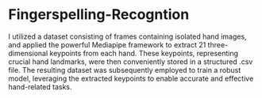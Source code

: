 # Fingerspelling-Recogntion

I utilized a dataset consisting of frames containing isolated hand images, and applied the powerful Mediapipe framework to extract 21 three-dimensional keypoints from each hand. These keypoints, representing crucial hand landmarks, were then conveniently stored in a structured .csv file. The resulting dataset was subsequently employed to train a robust model, leveraging the extracted keypoints to enable accurate and effective hand-related tasks.
